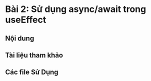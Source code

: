 # Bài 2: Sử dụng async/await trong useEffect

## Nội dung


## Tài liệu tham khảo


## Các file Sử Dụng
